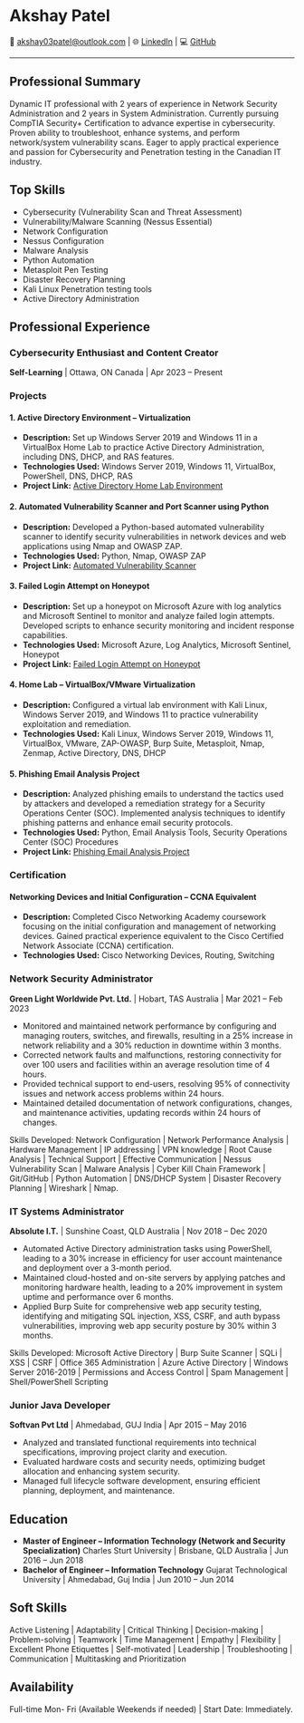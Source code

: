 # Akshay Patel

📧 [akshay03patel@outlook.com](mailto:akshay03patel@outlook.com) | 🌐 [LinkedIn](https://www.linkedin.com/in/akshay-patel-2303/) | 💻 [GitHub](https://github.com/AkshayPatel03)

---

## Professional Summary

Dynamic IT professional with 2 years of experience in Network Security Administration and 2 years in System Administration. Currently pursuing CompTIA Security+ Certification to advance expertise in cybersecurity. Proven ability to troubleshoot, enhance systems, and perform network/system vulnerability scans. Eager to apply practical experience and passion for Cybersecurity and Penetration testing in the Canadian IT industry.

## Top Skills

- Cybersecurity (Vulnerability Scan and Threat Assessment)
- Vulnerability/Malware Scanning (Nessus Essential)
- Network Configuration
- Nessus Configuration
- Malware Analysis
- Python Automation
- Metasploit Pen Testing
- Disaster Recovery Planning
- Kali Linux Penetration testing tools
- Active Directory Administration

## Professional Experience

### Cybersecurity Enthusiast and Content Creator
**Self-Learning** | Ottawa, ON Canada | Apr 2023 – Present

### Projects

#### 1. Active Directory Environment – Virtualization
- **Description:** Set up Windows Server 2019 and Windows 11 in a VirtualBox Home Lab to practice Active Directory Administration, including DNS, DHCP, and RAS features.
- **Technologies Used:** Windows Server 2019, Windows 11, VirtualBox, PowerShell, DNS, DHCP, RAS
- **Project Link:** [Active Directory Home Lab Environment](https://github.com/AkshayPatel03/Active-Directory-Home-Lab-Environment.git)

#### 2. Automated Vulnerability Scanner and Port Scanner using Python
- **Description:** Developed a Python-based automated vulnerability scanner to identify security vulnerabilities in network devices and web applications using Nmap and OWASP ZAP.
- **Technologies Used:** Python, Nmap, OWASP ZAP
- **Project Link:** [Automated Vulnerability Scanner](https://github.com/AkshayPatel03/python-for-pentester.git)

#### 3. Failed Login Attempt on Honeypot
- **Description:** Set up a honeypot on Microsoft Azure with log analytics and Microsoft Sentinel to monitor and analyze failed login attempts. Developed scripts to enhance security monitoring and incident response capabilities.
- **Technologies Used:** Microsoft Azure, Log Analytics, Microsoft Sentinel, Honeypot
- **Project Link:** [Failed Login Attempt on Honeypot](https://github.com/AkshayPatel03/Cloud_Security_Project_SIEM.git)

#### 4. Home Lab – VirtualBox/VMware Virtualization
- **Description:** Configured a virtual lab environment with Kali Linux, Windows Server 2019, and Windows 11 to practice vulnerability exploitation and remediation.
- **Technologies Used:** Kali Linux, Windows Server 2019, Windows 11, VirtualBox, VMware, ZAP-OWASP, Burp Suite, Metasploit, Nmap, Zenmap, Active Directory, DNS, DHCP

#### 5. Phishing Email Analysis Project
- **Description:** Analyzed phishing emails to understand the tactics used by attackers and developed a remediation strategy for a Security Operations Center (SOC). Implemented analysis techniques to identify phishing patterns and enhance email security protocols.
- **Technologies Used:** Python, Email Analysis Tools, Security Operations Center (SOC) Procedures
- **Project Link:** [Phishing Email Analysis Project](https://github.com/AkshayPatel03/Phishing-Email-Analysis-project.git)

### Certification

#### Networking Devices and Initial Configuration – CCNA Equivalent
- **Description:** Completed Cisco Networking Academy coursework focusing on the initial configuration and management of networking devices. Gained practical experience equivalent to the Cisco Certified Network Associate (CCNA) certification.
- **Technologies Used:** Cisco Networking Devices, Routing, Switching


### Network Security Administrator
**Green Light Worldwide Pvt. Ltd.** | Hobart, TAS Australia | Mar 2021 – Feb 2023

- Monitored and maintained network performance by configuring and managing routers, switches, and firewalls, resulting in a 25% increase in network reliability and a 30% reduction in downtime within 3 months.
- Corrected network faults and malfunctions, restoring connectivity for over 100 users and facilities within an average resolution time of 4 hours.
- Provided technical support to end-users, resolving 95% of connectivity issues and network access problems within 24 hours.
- Maintained detailed documentation of network configurations, changes, and maintenance activities, updating records within 24 hours of changes.

Skills Developed: Network Configuration | Network Performance Analysis | Hardware Management | IP addressing | VPN knowledge | Root Cause Analysis | Technical Support | Effective Communication | Nessus Vulnerability Scan | Malware Analysis | Cyber Kill Chain Framework | Git/GitHub | Python Automation | DNS/DHCP System | Disaster Recovery Planning | Wireshark | Nmap.

### IT Systems Administrator
**Absolute I.T.** | Sunshine Coast, QLD Australia | Nov 2018 – Dec 2020

- Automated Active Directory administration tasks using PowerShell, leading to a 30% increase in efficiency for user account maintenance and deployment over a 3-month period.
- Maintained cloud-hosted and on-site servers by applying patches and monitoring hardware health, leading to a 20% improvement in system uptime and performance over 6 months.
- Applied Burp Suite for comprehensive web app security testing, identifying and mitigating SQL injection, XSS, CSRF, and auth bypass vulnerabilities, improving web app security posture by 30% within 3 months.

Skills Developed: Microsoft Active Directory | Burp Suite Scanner | SQLi | XSS | CSRF | Office 365 Administration | Azure Active Directory | Windows Server 2016-2019 | Permissions and Access Control | Spam Management | Shell/PowerShell Scripting

### Junior Java Developer
**Softvan Pvt Ltd** | Ahmedabad, GUJ India | Apr 2015 – May 2016

- Analyzed and translated functional requirements into technical specifications, improving project clarity and execution.
- Evaluated hardware costs and security needs, optimizing budget allocation and enhancing system security.
- Managed full lifecycle software development, ensuring efficient planning, deployment, and maintenance.

## Education

- **Master of Engineer – Information Technology (Network and Security Specialization)**
  Charles Sturt University | Brisbane, QLD Australia | Jun 2016 – Jun 2018
- **Bachelor of Engineer – Information Technology**
  Gujarat Technological University | Ahmedabad, Guj India | Jun 2010 – Jun 2014

## Soft Skills

Active Listening | Adaptability | Critical Thinking | Decision-making | Problem-solving | Teamwork | Time Management | Empathy | Flexibility | Excellent Phone Etiquettes | Self-motivated | Leadership | Troubleshooting | Communication | Multitasking and Prioritization

## Availability

Full-time Mon- Fri (Available Weekends if needed) | Start Date: Immediately.
